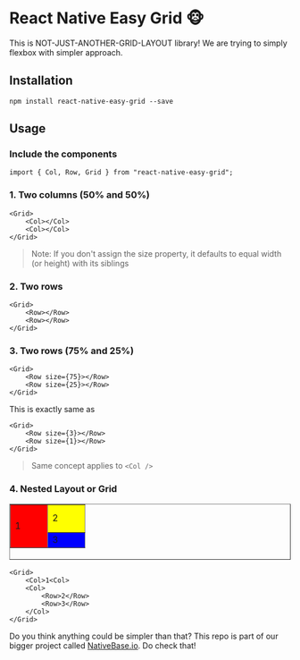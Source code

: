 # React Native Easy Grid 🐵

This is NOT-JUST-ANOTHER-GRID-LAYOUT library! We are trying to simply flexbox with simpler approach.

## Installation

```
npm install react-native-easy-grid --save
```

## Usage

### Include the components

```
import { Col, Row, Grid } from "react-native-easy-grid";
```

### 1. Two columns (50% and 50%)

```
<Grid>
    <Col></Col>
    <Col></Col>
</Grid>
```

> Note: If you don't assign the size property, it defaults to equal width (or height) with its siblings

### 2. Two rows

```
<Grid>
    <Row></Row>
    <Row></Row>
</Grid>
```


### 3. Two rows (75% and 25%)

```
<Grid>
    <Row size={75}></Row>
    <Row size={25}></Row>
</Grid>
```

This is exactly same as

```
<Grid>
    <Row size={3}></Row>
    <Row size={1}></Row>
</Grid>
```

> Same concept applies to `<Col />`

### 4. Nested Layout or Grid

<table border="1" width="100" height="100">
	<tr>
		<td rowspan="2" bgcolor="red" width="50">1</td>
		<td bgcolor="yellow" width="50" height="50">2</td>
	</tr>
	<tr>
		<td bgcolor="blue">3</td>
	</tr>
</table>

```
<Grid>
	<Col>1<Col>
	<Col>
		<Row>2</Row>
		<Row>3</Row>
	</Col>
</Grid>
```

Do you think anything could be simpler than that? This repo is part of our bigger project called [NativeBase.io](http://nativebase.io). Do check that!
